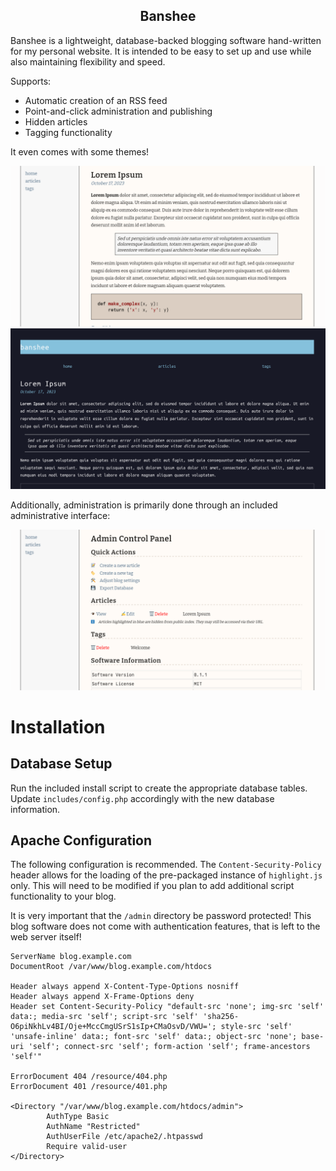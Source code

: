 <p align="center">
  <h2 align="center">Banshee</h2>
</p>

Banshee is a lightweight, database-backed blogging software hand-written for my personal website. It is intended to be easy to set up and use while also maintaining flexibility and speed. 

Supports:
  - Automatic creation of an RSS feed
  - Point-and-click administration and publishing
  - Hidden articles
  - Tagging functionality

It even comes with some themes!

![Rhino](htdocs/resource/img/repo_rhino_theme.png)
![Soba](htdocs/resource/img/repo_soba_theme.png)

Additionally, administration is primarily done through an included administrative interface:

![Admin Panel](resource/img/repo_admin_panel.png)

# Installation
## Database Setup
Run the included install script to create the appropriate database tables. Update `includes/config.php` accordingly with the new database information.

## Apache Configuration
The following configuration is recommended. The `Content-Security-Policy` header allows for the loading of the pre-packaged instance of `highlight.js` only. This will need to be modified if you plan to add additional script functionality to your blog.

It is very important that the `/admin` directory be password protected! This blog software does not come with authentication features, that is left to the web server itself!

```
ServerName blog.example.com
DocumentRoot /var/www/blog.example.com/htdocs

Header always append X-Content-Type-Options nosniff
Header always append X-Frame-Options deny
Header set Content-Security-Policy "default-src 'none'; img-src 'self' data:; media-src 'self'; script-src 'self' 'sha256-O6piNkhLv4BI/Oje+MccCmgUSrS1sIp+CMaOsvD/VWU='; style-src 'self' 'unsafe-inline' data:; font-src 'self' data:; object-src 'none'; base-uri 'self'; connect-src 'self'; form-action 'self'; frame-ancestors 'self'"

ErrorDocument 404 /resource/404.php
ErrorDocument 401 /resource/401.php

<Directory "/var/www/blog.example.com/htdocs/admin">
        AuthType Basic
        AuthName "Restricted"
        AuthUserFile /etc/apache2/.htpasswd
        Require valid-user
</Directory>
```